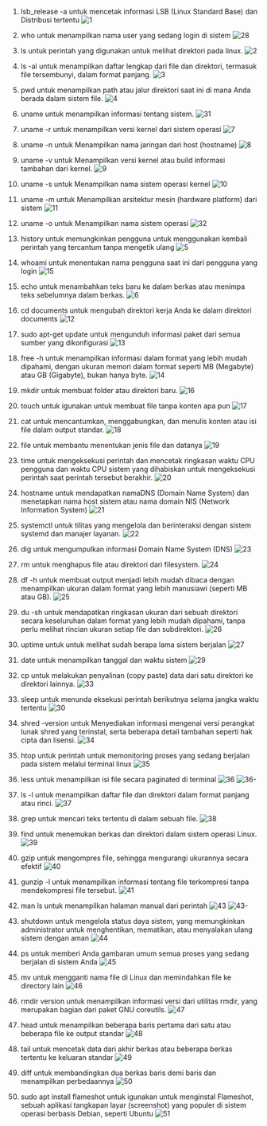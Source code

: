 1. lsb_release -a untuk mencetak informasi LSB (Linux Standard Base) dan Distribusi tertentu
   ![1](https://github.com/user-attachments/assets/6307bfe1-ffce-42bf-a588-3e328f6631d7)

2.  who untuk menampilkan nama user yang sedang login di sistem
  ![28](https://github.com/user-attachments/assets/c8c36879-6074-4ca9-a783-b38d8c06c1b6)

3. ls untuk perintah yang digunakan untuk melihat direktori pada linux.
   ![2](https://github.com/user-attachments/assets/818f5ba4-d227-4e77-8783-e126566f3d04)
   
4. ls -al untuk menampilkan daftar lengkap dari file dan direktori, termasuk file tersembunyi, dalam format panjang.
   ![3](https://github.com/user-attachments/assets/075b5af0-dc64-43df-a862-8a69ade04b56)
   
5. pwd untuk menampilkan path atau jalur direktori saat ini di mana Anda berada dalam sistem file.
   ![4](https://github.com/user-attachments/assets/c84fad73-b8b7-4e02-8a4e-8cdf1389e372)
   
6. uname untuk menampilkan informasi tentang sistem.
   ![31](https://github.com/user-attachments/assets/5ad3ea19-8da8-43e1-a40d-79559ea4d5ae)
   
7. uname -r untuk menampilkan versi kernel dari sistem operasi
   ![7](https://github.com/user-attachments/assets/eb93c690-35c9-4bde-a9c7-6ebfb1d08ee2)
   
8. uname -n untuk Menampilkan nama jaringan dari host (hostname)
   ![8](https://github.com/user-attachments/assets/1c986b8c-d1dd-4b97-bf63-c27ad7ad46e7)
   
9. uname -v untuk Menampilkan versi kernel atau build informasi tambahan dari kernel.
   ![9](https://github.com/user-attachments/assets/bd110473-c9c6-4cda-bac6-a3149670dc36)
   
10. uname -s untuk Menampilkan nama sistem operasi kernel
  ![10](https://github.com/user-attachments/assets/20523edc-0a0d-4fcd-b5f7-91043b210bb9)

11. uname -m untuk Menampilkan arsitektur mesin (hardware platform) dari sistem
    ![11](https://github.com/user-attachments/assets/75ba6659-5d4a-4c50-9992-16bd26de0593)
    
12. uname -o untuk Menampilkan nama sistem operasi
    ![32](https://github.com/user-attachments/assets/af17bbd7-7671-4d80-915b-320fb11dce6c)
    
13. history untuk memungkinkan pengguna untuk menggunakan kembali perintah yang tercantum tanpa mengetik ulang
    ![5](https://github.com/user-attachments/assets/93e6aceb-e530-4c44-8ed2-53d16db93f52)
    
14. whoami untuk menentukan nama pengguna saat ini dari pengguna yang login
    ![15](https://github.com/user-attachments/assets/865394d4-f188-467a-94b8-f319c79e7172)
    
15. echo untuk menambahkan teks baru ke dalam berkas atau menimpa teks sebelumnya dalam berkas.
    ![6](https://github.com/user-attachments/assets/c652fdd2-ea24-4dac-8679-833892e0a2a8)
    
16. cd documents untuk mengubah direktori kerja Anda ke dalam direktori documents
    ![12](https://github.com/user-attachments/assets/94754119-5b75-46aa-90c8-c2c0dbb62b53)

17. sudo apt-get update untuk mengunduh informasi paket dari semua sumber yang dikonfigurasi
    ![13](https://github.com/user-attachments/assets/7a175864-c6b0-4767-89bb-ff03041684cd)

18. free -h untuk menampilkan informasi dalam format yang lebih mudah dipahami, dengan ukuran memori dalam format seperti MB (Megabyte) atau GB (Gigabyte), bukan hanya byte.
    ![14](https://github.com/user-attachments/assets/1fa7a433-5c28-43b9-bffb-9b01ea9ad7da)

19. mkdir untuk membuat folder atau direktori baru.
  ![16](https://github.com/user-attachments/assets/7b1df882-f930-4259-9416-283f9c9fe874)

20. touch untuk igunakan untuk membuat file tanpa konten apa pun
    ![17](https://github.com/user-attachments/assets/cc1abd44-b8ff-4425-bb1e-581227201782)

21. cat untuk mencantumkan, menggabungkan, dan menulis konten atau isi file dalam output standar.
    ![18](https://github.com/user-attachments/assets/9c4582d8-213d-4a81-be8e-4b02c51b009d)

22. file untuk membantu menentukan jenis file dan datanya
    ![19](https://github.com/user-attachments/assets/49a3723b-0f91-4776-bbc7-a9c591ccbc8f)

23. time untuk mengeksekusi perintah dan mencetak ringkasan waktu CPU pengguna dan waktu CPU sistem yang dihabiskan untuk mengeksekusi perintah saat perintah tersebut berakhir.
    ![20](https://github.com/user-attachments/assets/fe107e70-0e92-4e88-a2ad-da53146f0b96)

24. hostname untuk mendapatkan namaDNS (Domain Name System) dan menetapkan nama host sistem atau nama domain NIS (Network Information System)
    ![21](https://github.com/user-attachments/assets/13585626-a108-414e-a279-b85b758dff5a)

25. systemctl untuk tilitas yang mengelola dan berinteraksi dengan sistem systemd dan manajer layanan.
    ![22](https://github.com/user-attachments/assets/969d215a-7969-46f5-8ca4-86858127c94c)

26. dig untuk  mengumpulkan informasi Domain Name System (DNS)
    ![23](https://github.com/user-attachments/assets/465d5c54-5c8f-43d3-a004-3293ea5895d9)

27. rm untuk menghapus file atau direktori dari filesystem.
    ![24](https://github.com/user-attachments/assets/b3e25be0-6577-46a3-b66f-fa236f8cfb98)

28. df -h untuk membuat output menjadi lebih mudah dibaca dengan menampilkan ukuran dalam format yang lebih manusiawi (seperti MB atau GB).
    ![25](https://github.com/user-attachments/assets/b6cf2e38-3bf0-48c1-a5d8-9c5d18e3122b)

29. du -sh untuk mendapatkan ringkasan ukuran dari sebuah direktori secara keseluruhan dalam format yang lebih mudah dipahami, tanpa perlu melihat rincian ukuran setiap file dan subdirektori.
    ![26](https://github.com/user-attachments/assets/687b7a44-d790-4536-a0a2-e74d5a163171)

30. uptime untuk untuk melihat sudah berapa lama sistem berjalan
    ![27](https://github.com/user-attachments/assets/e0a5e1ef-06a8-4536-9a7a-2a66eaa95bff)

31. date untuk menampilkan tanggal dan waktu sistem
    ![29](https://github.com/user-attachments/assets/fb66281a-f7d4-412f-aa5f-0ad651055bb3)

32. cp untuk melakukan penyalinan (copy paste) data dari satu direktori ke direktori lainnya.
    ![33](https://github.com/user-attachments/assets/27a75906-f596-40ca-9503-2ca105b58aff)

33. sleep untuk menunda eksekusi perintah berikutnya selama jangka waktu tertentu
    ![30](https://github.com/user-attachments/assets/67f67ea9-0e31-48c8-bbaf-4776027cc81c)

34. shred -version untuk Menyediakan informasi mengenai versi perangkat lunak shred yang terinstal, serta beberapa detail tambahan seperti hak cipta dan lisensi.
    ![34](https://github.com/user-attachments/assets/6f73d62c-01b0-4933-996f-f91b8d6183ba)

35. htop untuk perintah untuk memonitoring proses yang sedang berjalan pada sistem melalui terminal linux
  ![35](https://github.com/user-attachments/assets/7e9c276e-2e58-4fec-be52-1a759bd3f07c)

36. less untuk menampilkan isi file secara paginated di terminal
    ![36](https://github.com/user-attachments/assets/64c200c0-abb0-4812-999a-507ba07775c1)
    ![36-](https://github.com/user-attachments/assets/e169eaf5-147f-4a84-ad25-101b76d196c3)

37. ls -l untuk menampilkan daftar file dan direktori dalam format panjang atau rinci.
    ![37](https://github.com/user-attachments/assets/9554ecb3-47ad-43ae-ae24-3a0d0523812a)

38. grep untuk mencari teks tertentu di dalam sebuah file.
    ![38](https://github.com/user-attachments/assets/bf48d2ca-dfb1-4885-a697-f755b156894c)

39. find untuk menemukan berkas dan direktori dalam sistem operasi Linux.
    ![39](https://github.com/user-attachments/assets/add81579-cb1e-4aa2-9251-23726bdf9be8)

40. gzip untuk mengompres file, sehingga mengurangi ukurannya secara efektif
    ![40](https://github.com/user-attachments/assets/021fdfbc-246d-47e0-9ee6-6f7da8bb360d)

41. gunzip -l untuk menampilkan informasi tentang file terkompresi tanpa mendekompresi file tersebut.
    ![41](https://github.com/user-attachments/assets/ee22ab06-2c96-4f6e-895e-fe3e9caee750)

42. man ls untuk menampilkan halaman manual dari perintah
    ![43](https://github.com/user-attachments/assets/45796c4f-b39f-467b-b8be-ca0bcfaf25eb)
    ![43-](https://github.com/user-attachments/assets/4ae392ca-f10f-4dd2-86fd-d97543386811)

43. shutdown untuk mengelola status daya sistem, yang memungkinkan administrator untuk menghentikan, mematikan, atau menyalakan ulang sistem dengan aman
    ![44](https://github.com/user-attachments/assets/82db12e3-aa32-4067-9d45-38920272c3b5)

44. ps untuk memberi Anda gambaran umum semua proses yang sedang berjalan di sistem Anda
    ![45](https://github.com/user-attachments/assets/6c8178f3-3da6-4adc-9dd8-6de83bcd1820)

45. mv untuk mengganti nama file di Linux dan memindahkan file ke directory lain
  ![46](https://github.com/user-attachments/assets/df7726ac-3b42-4171-9003-aaad86810f5b)

46. rmdir version untuk menampilkan informasi versi dari utilitas rmdir, yang merupakan bagian dari paket GNU coreutils.
  ![47](https://github.com/user-attachments/assets/34ecaf87-76ac-41c7-8f40-b6c6ba887ee8)

47. head untuk menampilkan beberapa baris pertama dari satu atau beberapa file ke output standar
    ![48](https://github.com/user-attachments/assets/91eaa8b9-3310-4325-9dfd-2e4d60be6940)

48. tail untuk mencetak data dari akhir berkas atau beberapa berkas tertentu ke keluaran standar
    ![49](https://github.com/user-attachments/assets/8ff94bd5-67fc-4b4b-a653-3c2a9651cff2)

49. diff untuk membandingkan dua berkas baris demi baris dan menampilkan perbedaannya
    ![50](https://github.com/user-attachments/assets/b5771819-3eec-48e9-8f65-9c40f3d8e00f)

50. sudo apt install flameshot untuk igunakan untuk menginstal Flameshot, sebuah aplikasi tangkapan layar (screenshot) yang populer di sistem operasi berbasis Debian, seperti Ubuntu
    ![51](https://github.com/user-attachments/assets/cb6f3719-2a31-498c-af17-a97faa98cda7)

